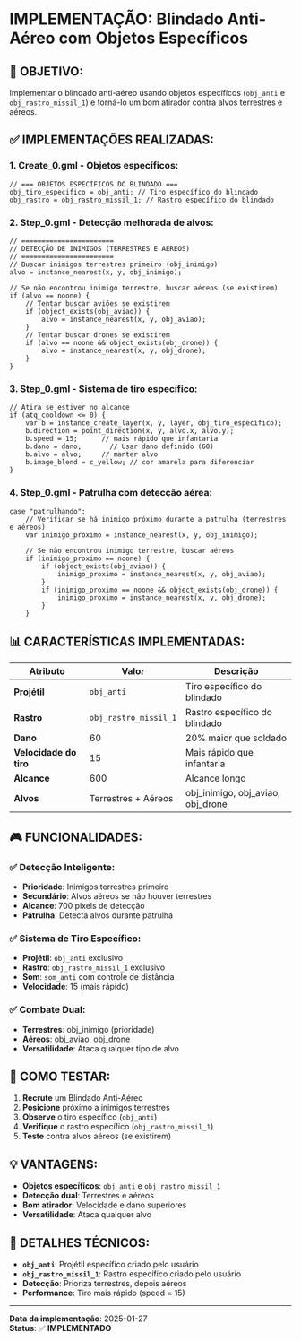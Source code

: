 # IMPLEMENTAÇÃO: Blindado Anti-Aéreo com Objetos Específicos

## 🎯 **OBJETIVO:**
Implementar o blindado anti-aéreo usando objetos específicos (`obj_anti` e `obj_rastro_missil_1`) e torná-lo um bom atirador contra alvos terrestres e aéreos.

## ✅ **IMPLEMENTAÇÕES REALIZADAS:**

### **1. Create_0.gml - Objetos específicos:**
```gml
// === OBJETOS ESPECÍFICOS DO BLINDADO ===
obj_tiro_especifico = obj_anti; // Tiro específico do blindado
obj_rastro = obj_rastro_missil_1; // Rastro específico do blindado
```

### **2. Step_0.gml - Detecção melhorada de alvos:**
```gml
// =======================
// DETECÇÃO DE INIMIGOS (TERRESTRES E AÉREOS)
// =======================
// Buscar inimigos terrestres primeiro (obj_inimigo)
alvo = instance_nearest(x, y, obj_inimigo);

// Se não encontrou inimigo terrestre, buscar aéreos (se existirem)
if (alvo == noone) {
    // Tentar buscar aviões se existirem
    if (object_exists(obj_aviao)) {
        alvo = instance_nearest(x, y, obj_aviao);
    }
    // Tentar buscar drones se existirem
    if (alvo == noone && object_exists(obj_drone)) {
        alvo = instance_nearest(x, y, obj_drone);
    }
}
```

### **3. Step_0.gml - Sistema de tiro específico:**
```gml
// Atira se estiver no alcance
if (atq_cooldown <= 0) {
    var b = instance_create_layer(x, y, layer, obj_tiro_especifico);
    b.direction = point_direction(x, y, alvo.x, alvo.y);
    b.speed = 15;      // mais rápido que infantaria
    b.dano = dano;       // Usar dano definido (60)
    b.alvo = alvo;     // manter alvo
    b.image_blend = c_yellow; // cor amarela para diferenciar
}
```

### **4. Step_0.gml - Patrulha com detecção aérea:**
```gml
case "patrulhando":
    // Verificar se há inimigo próximo durante a patrulha (terrestres e aéreos)
    var inimigo_proximo = instance_nearest(x, y, obj_inimigo);
    
    // Se não encontrou inimigo terrestre, buscar aéreos
    if (inimigo_proximo == noone) {
        if (object_exists(obj_aviao)) {
            inimigo_proximo = instance_nearest(x, y, obj_aviao);
        }
        if (inimigo_proximo == noone && object_exists(obj_drone)) {
            inimigo_proximo = instance_nearest(x, y, obj_drone);
        }
    }
```

## 📊 **CARACTERÍSTICAS IMPLEMENTADAS:**

| Atributo | Valor | Descrição |
|----------|-------|-----------|
| **Projétil** | `obj_anti` | Tiro específico do blindado |
| **Rastro** | `obj_rastro_missil_1` | Rastro específico do blindado |
| **Dano** | 60 | 20% maior que soldado |
| **Velocidade do tiro** | 15 | Mais rápido que infantaria |
| **Alcance** | 600 | Alcance longo |
| **Alvos** | Terrestres + Aéreos | obj_inimigo, obj_aviao, obj_drone |

## 🎮 **FUNCIONALIDADES:**

### **✅ Detecção Inteligente:**
- **Prioridade**: Inimigos terrestres primeiro
- **Secundário**: Alvos aéreos se não houver terrestres
- **Alcance**: 700 pixels de detecção
- **Patrulha**: Detecta alvos durante patrulha

### **✅ Sistema de Tiro Específico:**
- **Projétil**: `obj_anti` exclusivo
- **Rastro**: `obj_rastro_missil_1` exclusivo
- **Som**: `som_anti` com controle de distância
- **Velocidade**: 15 (mais rápido)

### **✅ Combate Dual:**
- **Terrestres**: obj_inimigo (prioridade)
- **Aéreos**: obj_aviao, obj_drone
- **Versatilidade**: Ataca qualquer tipo de alvo

## 🧪 **COMO TESTAR:**
1. **Recrute** um Blindado Anti-Aéreo
2. **Posicione** próximo a inimigos terrestres
3. **Observe** o tiro específico (`obj_anti`)
4. **Verifique** o rastro específico (`obj_rastro_missil_1`)
5. **Teste** contra alvos aéreos (se existirem)

## 💡 **VANTAGENS:**
- **Objetos específicos**: `obj_anti` e `obj_rastro_missil_1`
- **Detecção dual**: Terrestres e aéreos
- **Bom atirador**: Velocidade e dano superiores
- **Versatilidade**: Ataca qualquer alvo

## 🔧 **DETALHES TÉCNICOS:**
- **`obj_anti`**: Projétil específico criado pelo usuário
- **`obj_rastro_missil_1`**: Rastro específico criado pelo usuário
- **Detecção**: Prioriza terrestres, depois aéreos
- **Performance**: Tiro mais rápido (speed = 15)

---
**Data da implementação**: 2025-01-27  
**Status**: ✅ **IMPLEMENTADO**
